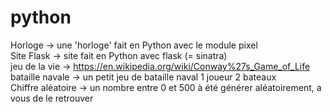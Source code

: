 # python
Horloge -> une 'horloge' fait en Python avec le module pixel  
Site Flask -> site fait en Python avec flask (= sinatra)  
jeu de la vie -> https://en.wikipedia.org/wiki/Conway%27s_Game_of_Life  
bataille navale -> un petit jeu de bataille naval 1 joueur 2 bateaux  
Chiffre aléatoire -> un nombre entre 0 et 500 à été générer aléatoirement, a vous de le retrouver  
